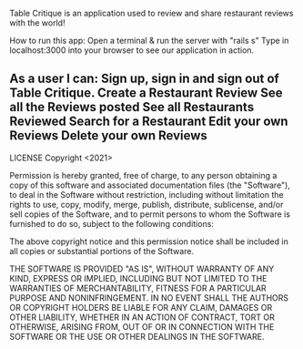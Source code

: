 
Table Critique is an application used to review and share restaurant reviews with the world! 

How to run this app:
Open a terminal & run the server with "rails s"
Type in localhost:3000 into your browser to see our application in action.


As a user I can:
Sign up, sign in and sign out of Table Critique. 
Create a Restaurant Review
See all the Reviews posted
See all Restaurants Reviewed
Search for a Restaurant
Edit your own Reviews
Delete your own Reviews
-----------------------------------------------------
LICENSE Copyright <2021>

Permission is hereby granted, free of charge, to any person obtaining a copy of this software and associated documentation files (the "Software"), to deal in the Software without restriction, including without limitation the rights to use, copy, modify, merge, publish, distribute, sublicense, and/or sell copies of the Software, and to permit persons to whom the Software is furnished to do so, subject to the following conditions:

The above copyright notice and this permission notice shall be included in all copies or substantial portions of the Software.

THE SOFTWARE IS PROVIDED "AS IS", WITHOUT WARRANTY OF ANY KIND, EXPRESS OR IMPLIED, INCLUDING BUT NOT LIMITED TO THE WARRANTIES OF MERCHANTABILITY, FITNESS FOR A PARTICULAR PURPOSE AND NONINFRINGEMENT. IN NO EVENT SHALL THE AUTHORS OR COPYRIGHT HOLDERS BE LIABLE FOR ANY CLAIM, DAMAGES OR OTHER LIABILITY, WHETHER IN AN ACTION OF CONTRACT, TORT OR OTHERWISE, ARISING FROM, OUT OF OR IN CONNECTION WITH THE SOFTWARE OR THE USE OR OTHER DEALINGS IN THE SOFTWARE.